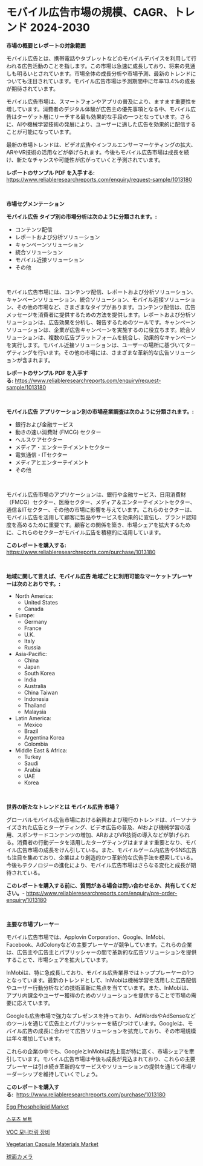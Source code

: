<p><h1>モバイル広告市場の規模、CAGR、トレンド 2024-2030</h1></p><p><strong>市場の概要とレポートの対象範囲</strong></p>
<p><p>モバイル広告とは、携帯電話やタブレットなどのモバイルデバイスを利用して行われる広告活動のことを指します。この市場は急速に成長しており、将来の見通しも明るいとされています。市場全体の成長分析や市場予測、最新のトレンドについても注目されています。モバイル広告市場は予測期間中に年率13.4%の成長が期待されています。</p><p>モバイル広告市場は、スマートフォンやアプリの普及により、ますます重要性を増しています。消費者のデジタル体験が広告主の優先事項となる中、モバイル広告はターゲット層にリーチする最も効果的な手段の一つとなっています。さらに、AIや機械学習技術の発展により、ユーザーに適した広告を効果的に配信することが可能になっています。</p><p>最新の市場トレンドは、ビデオ広告やインフルエンサーマーケティングの拡大、ARやVR技術の活用などが挙げられます。今後もモバイル広告市場は成長を続け、新たなチャンスや可能性が広がっていくと予測されています。</p></p>
<p><strong>レポートのサンプル PDF を入手する:</strong> <a href="https://www.reliableresearchreports.com/enquiry/request-sample/1013180">https://www.reliableresearchreports.com/enquiry/request-sample/1013180</a></p>
<p>&nbsp;</p>
<p><strong>市場セグメンテーション</strong></p>
<p><strong>モバイル広告 タイプ別の市場分析は次のように分類されます。:</strong></p>
<p><ul><li>コンテンツ配信</li><li>レポートおよび分析ソリューション</li><li>キャンペーンソリューション</li><li>統合ソリューション</li><li>モバイル近接ソリューション</li><li>その他</li></ul></p>
<p>&nbsp;</p>
<p><p>モバイル広告市場には、コンテンツ配信、レポートおよび分析ソリューション、キャンペーンソリューション、統合ソリューション、モバイル近接ソリューション、その他の市場など、さまざまなタイプがあります。コンテンツ配信は、広告メッセージを消費者に提供するための方法を提供します。レポートおよび分析ソリューションは、広告効果を分析し、報告するためのツールです。キャンペーンソリューションは、企業が広告キャンペーンを実施するのに役立ちます。統合ソリューションは、複数の広告プラットフォームを統合し、効果的なキャンペーンを実行します。モバイル近接ソリューションは、ユーザーの場所に基づいてターゲティングを行います。その他の市場には、さまざまな革新的な広告ソリューションが含まれます。</p></p>
<p><strong>レポートのサンプル PDF を入手する:</strong>&nbsp;<a href="https://www.reliableresearchreports.com/enquiry/request-sample/1013180">https://www.reliableresearchreports.com/enquiry/request-sample/1013180</a></p>
<p>&nbsp;</p>
<p><strong> モバイル広告 アプリケーション別の市場産業調査は次のように分類されます。:</strong></p>
<p><ul><li>銀行および金融サービス</li><li>動きの速い消費財 (FMCG) セクター</li><li>ヘルスケアセクター</li><li>メディア・エンターテイメントセクター</li><li>電気通信・ITセクター</li><li>メディアとエンターテイメント</li><li>その他</li></ul></p>
<p>&nbsp;</p>
<p><p>モバイル広告市場のアプリケーションは、銀行や金融サービス、日用消費財（FMCG）セクター、医療セクター、メディア＆エンターテイメントセクター、通信＆ITセクター、その他の市場に影響を与えています。これらのセクターは、モバイル広告を活用して顧客に製品やサービスを効果的に宣伝し、ブランド認知度を高めるために重要です。顧客との関係を築き、市場シェアを拡大するために、これらのセクターがモバイル広告を積極的に活用しています。</p></p>
<p><strong>このレポートを購入する:</strong>&nbsp; <a href="https://www.reliableresearchreports.com/purchase/1013180">https://www.reliableresearchreports.com/purchase/1013180</a></p>
<p>&nbsp;</p>
<p><strong>地域に関して言えば、モバイル広告 地域ごとに利用可能なマーケットプレーヤーは次のとおりです。:</strong></p>
<p><ul>
    <li>
        North America:
        <ul>
            <li>United States</li>
            <li>Canada</li>
        </ul>
    </li>
    <li>
        Europe:
        <ul>
            <li>Germany</li>
            <li>France</li>
            <li>U.K.</li>
            <li>Italy</li>
            <li>Russia</li>
        </ul>
    </li>
    <li>
        Asia-Pacific:
        <ul>
            <li>China</li>
            <li>Japan</li>
            <li>South Korea</li>
            <li>India</li>
            <li>Australia</li>
            <li>China Taiwan</li>
            <li>Indonesia</li>
            <li>Thailand</li>
            <li>Malaysia</li>
        </ul>
    </li>
    <li>
        Latin America:
        <ul>
            <li>Mexico</li>
            <li>Brazil</li>
            <li>Argentina Korea</li>
            <li>Colombia</li>
        </ul>
    </li>
    <li>
        Middle East & Africa:
        <ul>
            <li>Turkey</li>
            <li>Saudi</li>
            <li>Arabia</li>
            <li>UAE</li>
            <li>Korea</li>
        </ul>
    </li>
    </ul></p>
<p>&nbsp;</p>
<p><strong>世界の新たなトレンドとは モバイル広告 市場？</strong></p>
<p><p>グローバルモバイル広告市場における新興および現行のトレンドは、パーソナライズされた広告とターゲティング、ビデオ広告の普及、AIおよび機械学習の活用、スポンサードコンテンツの増加、ARおよびVR技術の導入などが挙げられる。消費者の行動データを活用したターゲティングはますます重要となり、モバイル広告市場の成長をけん引している。また、モバイルゲーム内広告やSNS広告も注目を集めており、企業はより創造的かつ革新的な広告手法を模索している。今後もテクノロジーの進化により、モバイル広告市場はさらなる変化と成長が期待されている。</p></p>
<p><strong>このレポートを購入する前に、質問がある場合は問い合わせるか、共有してください。</strong>- <a href="https://www.reliableresearchreports.com/enquiry/pre-order-enquiry/1013180">https://www.reliableresearchreports.com/enquiry/pre-order-enquiry/1013180</a></p>
<p>&nbsp;</p>
<p><strong>主要な市場プレーヤー</strong></p>
<p><p>モバイル広告市場では、Applovin Corporation、Google、InMobi、Facebook、AdColonyなどの主要プレーヤーが競争しています。これらの企業は、広告主や広告主とパブリッシャーの間で革新的な広告ソリューションを提供することで、市場シェアを拡大しています。</p><p>InMobiは、特に急成長しており、モバイル広告業界ではトッププレーヤーの1つとなっています。最新のトレンドとして、InMobiは機械学習を活用した広告配信やユーザー行動分析などの技術革新に焦点を当てています。また、InMobiは、アプリ内課金やユーザー獲得のためのソリューションを提供することで市場の需要に応えています。</p><p>Googleも広告市場で強力なプレゼンスを持っており、AdWordsやAdSenseなどのツールを通じて広告主とパブリッシャーを結びつけています。Googleは、モバイル広告の成長に合わせて広告ソリューションを拡充しており、その市場規模は年々増加しています。</p><p>これらの企業の中でも、GoogleとInMobiは売上高が特に高く、市場シェアを牽引しています。モバイル広告市場は今後も成長が見込まれており、これらの主要プレーヤーは引き続き革新的なサービスやソリューションの提供を通じて市場リーダーシップを維持していくでしょう。</p></p>
<p><strong>このレポートを購入する:</strong>&nbsp;&nbsp;<a href="https://www.reliableresearchreports.com/purchase/1013180">https://www.reliableresearchreports.com/purchase/1013180</a></p>
<p><p><a href="https://github.com/dringals/Market-Research-Report-List-3/blob/main/egg-phospholipid-market.md">Egg Phospholipid Market</a></p><p><a href="https://medium.com/@kalimetz2023/%EC%8A%A4%ED%8F%AC%EC%B8%A0-%EB%B3%B4%ED%8A%B8-%EC%8B%9C%EC%9E%A5-%EC%A0%84%EB%A7%9D-%EC%82%B0%EC%97%85-%EA%B0%9C%EC%9A%94-%EB%B0%8F-%EC%98%88%EC%B8%A1-2024%EB%85%84%EB%B6%80%ED%84%B0-2031%EB%85%84-f2212162b6d0">스포츠 보트</a></p><p><a href="https://github.com/vdhdwjyp90142/Market-Research-Report-List-1/blob/main/4013864193697.md">VOC 모니터링 장비</a></p><p><a href="https://bubble-tree-ea4.notion.site/Vegetarian-Capsule-Materials-Market-Size-Growth-and-Forecast-from-2024-2031-eb35012a92b44181b33a2cab763fe532">Vegetarian Capsule Materials Market</a></p><p><a href="https://medium.com/@lelanadden5645/%E7%90%83%E5%BD%A2%E3%82%AB%E3%83%A1%E3%83%A9%E5%B8%82%E5%A0%B4%E3%81%AE%E3%82%B7%E3%82%A7%E3%82%A2%E3%81%AE%E9%80%B2%E5%8C%96%E3%81%A8%E5%B8%82%E5%A0%B4%E6%88%90%E9%95%B7%E3%83%88%E3%83%AC%E3%83%B3%E3%83%89-2024%E5%B9%B4%E3%81%8B%E3%82%892031%E5%B9%B4-403acbdf58d3">球面カメラ</a></p></p>